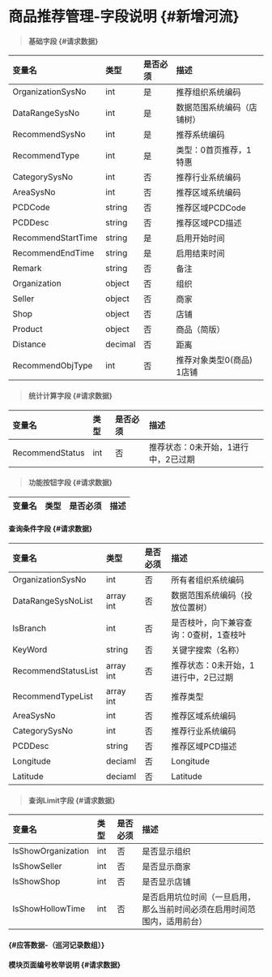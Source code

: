 # 商品推荐管理-字段说明 {#新增河流}

> #### 基础字段 {#请求数据}

| 变量名 | 类型 | 是否必须 | 描述 |
| :--- | :--- | :--- | :--- |
| OrganizationSysNo | int | 是 | 推荐组织系统编码 |
| DataRangeSysNo | int | 是 | 数据范围系统编码（店铺树） |
| RecommendSysNo | int | 是 | 推荐系统编码 |
| RecommendType | int | 是 | 类型：0首页推荐，1特惠 |
| CategorySysNo | int | 否 | 推荐行业系统编码 |
| AreaSysNo | int | 否 | 推荐区域系统编码 |
| PCDCode | string | 否 | 推荐区域PCDCode |
| PCDDesc | string | 否 | 推荐区域PCD描述 |
| RecommendStartTime | string | 是 | 启用开始时间 |
| RecommendEndTime | string | 是 | 启用结束时间 |
| Remark | string | 否 | 备注 |
| Organization | object | 否 | 组织 |
| Seller | object | 否 | 商家 |
| Shop | object | 否 | 店铺 |
| Product | object | 否 | 商品（简版） |
| Distance| decimal| 否 | 距离|
| RecommendObjType| int | 否 | 推荐对象类型0(商品) 1店铺 |


> #### 统计计算字段 {#请求数据}

| 变量名 | 类型 | 是否必须 | 描述 |
| :--- | :--- | :--- | :--- |
| RecommendStatus | int | 否 | 推荐状态：0未开始，1进行中，2已过期 |

> #### 功能按钮字段 {#请求数据}

| 变量名 | 类型 | 是否必须 | 描述 |
| :--- | :--- | :--- | :--- |


#### 查询条件字段 {#请求数据}

| 变量名 | 类型 | 是否必须 | 描述 |
| :--- | :--- | :--- | :--- |
| OrganizationSysNo | int | 否 | 所有者组织系统编码 |
| DataRangeSysNoList | array int | 否 | 数据范围系统编码（投放位置树） |
| IsBranch | int | 否 | 是否枝叶，向下兼容查询：0查树，1查枝叶 |
| KeyWord | string | 否 | 关键字搜索（名称） |
| RecommendStatusList | array int | 否 | 推荐状态：0未开始，1进行中，2已过期 |
| RecommendTypeList | array int | 否 | 推荐类型 |
| AreaSysNo | int | 否 | 推荐区域系统编码 |
| CategorySysNo | int | 否 | 推荐行业系统编码 |
| PCDDesc | string | 否 | 推荐区域PCD描述 |
| Longitude| deciaml | 否 | Longitude|
| Latitude| deciaml | 否 | Latitude|

> #### 查询Limit字段 {#请求数据}

| 变量名 | 类型 | 是否必须 | 描述 |
| :--- | :--- | :--- | :--- |
| IsShowOrganization | int | 否 | 是否显示组织 |
| IsShowSeller | int | 否 | 是否显示商家 |
| IsShowShop | int | 否 | 是否显示店铺 |
| IsShowHollowTime | int | 否 | 是否启用坑位时间（一旦启用，那么当前时间必须在启用时间范围内，适用前台） |

####  {#应答数据-（巡河记录数组）}

#### 模块页面编号枚举说明 {#请求数据}




